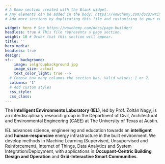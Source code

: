 ```yaml
---
# A Demo section created with the Blank widget.
# Any elements can be added in the body: https://wowchemy.com/docs/writing-markdown-latex/
# Add more sections by duplicating this file and customizing to your requirements.

widget: hero # See https://wowchemy.com/docs/page-builder/
headless: true # This file represents a page section.
weight: 10 # Order that this section will appear.
title: ''
hero_media: 
headless: true
design:
<!--   background:
    image: ielgroupbackground.jpg
    image_size: actual
    text_color_light: true -->
  # Choose how many columns the section has. Valid values: 1 or 2.
  columns: '1'
  # Add custom styles
  css_style:
  css_class:
---
```


The **Intelligent Environments Laboratory (IEL)**, led by Prof. Zoltán Nagy, is an interdisciplinary research group in the Department of Civil, Architectural and Environmental Engineering (CAEE) at The University of Texas at Austin.
  
IEL advances science, engineering and education towards an **intelligent** and **human-responsive** energy infrastructure in the built environment. We develop methods in Machine Learning (Supervised, Unsupervised and Reinforcement), Internet of Things, Data Analytics and System Integration/Deployment, with applications in **Occupant-Centric Building Design and Operation** and **Grid-Interactive Smart Communities**.
